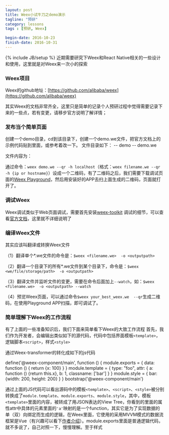 ```yaml
---
layout: post
title: Weex小试牛刀之demo演示
tagline: "预研"
category: lessons
tags : [预研, Weex]

begin-date: 2016-10-23
finish-date: 2016-10-31
---
```

{% include JB/setup %}
近期需要研究下Weex和React Native相关的一些设计和使用，这里就是对Weex来一次小的探索

### Weex项目

Weex的github地址：[https://github.com/alibaba/weex](https://github.com/alibaba/weex)

其实Weex的文档非常齐全，这里只是简单的记录个人预研过程中觉得需要记录下来的一些点，若有变更，请移步官方说明了解详情；

### 发布当个简单页面

创建一个demo目录，cd到该目录下，创建一个demo.we文件，把官方文档上的示例代码贴到里面，或参考着改一下。
文件目录如下：
  -- demo
     -- demo.we

文件内容为：
  <template>
    <div class="container">
      <div class="cell">
          <image class="thumb" src="http://t.cn/RGE3AJt"></image>
          <text class="title">JavaScript</text>
      </div>
    </div>
  </template>

  <style>
    .cell { margin-top: 10; margin-left: 10; flex-direction: row; }
    .thumb { width: 200; height: 200; }
    .title { text-align: center; flex: 1; color: grey; font-size: 50; }
  </style>

通过命令：`weex demo.we --qr -h localhost`（格式：`weex filename.we --qr -h {ip or hostname}`）设成一个二维码，有了二维码之后，我们需要下载调试页面的[Weex Playground](http://alibaba.github.io/weex/download.html)，然后用安装好的APP去扫上面生成的二维码，页面就打开了。

### 调试Weex

Weex调试类似于Web页面调试，需要首先安装[weex-toolkit](https://www.npmjs.com/package/weex-toolkit)
调试的细节，可以查看[官方文档](http://alibaba.github.io/weex/doc/how-to/debug-with-html5.html)，这里就不详细说明了

### 编译Weex文件

其实应该叫翻译或转换Weex文件

（1）翻译单个*.we文件的命令是：`$weex <filename.we>  -o <outputpath>`

（2）翻译一个目录下的所有*.we文件到某个目录下，命令是：`$weex <we/file/storage/path>  -o <outputpath>`

（3）翻译文件并监听文件的变更，需要在命令后面加上`--watch`，如：`$weex <filename.we>  -o <outputpath> --watch`

（4）预览Weex页面，可以通过命令`$weex your_best_weex.we  --qr`生成二维码，在使用Playground APP扫描，即可调试了。

### 简单理解下Weex的工作流程

有了上面的一些准备知识后，我们下面来简单看下Weex的大致工作流程
首先，我们作为开发者，会编辑出类似如下的源代码，代码中包括界面模板`<template>`，逻辑脚本`<script>`，样式`<style>`

  <template>
    <foo a="{{x}}" b="1" class="bar"></foo>
  </template>
  <style>
    .bar {width: 200; height: 200}
  </style>
  <script>
    module.exports = {
      data: function () {
        return {x: 100}
      }
    }
  </script>

通过Weex-transformer的转化成如下的js代码

  define('@weex-component/main', function () {
    module.exports = {
      data: function () {
        return {x: 100}
      }
    }
    module.template = {
      type: "foo",
      attr: {
        a: function () {return this.x},
        b: 1,
        classname: ['bar']
      }
    }
    module.style = {
      bar: {width: 200, height: 200}
    }
  }
  bootstrap('@weex-component/main')

通过上面的JS代码可以看出源码中的模板`<template>`、`<script>`、`<style>`被分别转换成了`module.template`、`module.exports`、`module.style`，其中，模板`<template>`里面的内容，被转成了用JSON表达的View Tree，你看到的里面的属性attr中具体的元素里面的`'a'`映射的是一个function，其实它是为了实现数据的单（双）向绑定而生成的逻辑，在Weex里面，它使用的采用MVVM模式的数据流框架是Vue（有兴趣可以看下[作者介绍](http://m.csdn.net/article/1970-01-01/2825439?from=singlemessage&isappinstalled=0)）。module.exports里面是普通逻辑代码，就不多说了，自己对照一下，慢慢理解。至于样式<style>则是被转换成一个简单的JSON对象module.style。

上面的define函数的作用是声明（定义）页面相关的元素和逻辑，而bootstrap函数则是通过JS Framework将define中定义好的界面及逻辑编译成Native组件，并生成相应虚拟的DOM，最后用原生的渲染框架渲染成UI界面。

Weex的逻辑是用JS实现的，其运行在阿里定制的V8内核（其开源地址为：[https://github.com/alibaba/weex_v8core](https://github.com/alibaba/weex_v8core)）

Weex框架如下：

![weex-framework]({{ ASSET_PATH }}/images/weex/weex-framework.png)

渲染流程如下：

![render-flow]({{ ASSET_PATH }}/images/weex/render-flow.png)

大致就这么多了，看看图（图来自于[官方文档](http://alibaba.github.io/weex/doc/advanced/how-it-works.html)）思考下，应该是可以理解的了~

### 遇到的问题

1）手机和电脑不在同个局域网内，访问不到，无法调试
由于公司限制了设备之间的通讯，手机无法通过Weex开的WebSocket Server直连电脑。
解决方案：
（1）在电脑上开启热点，让手机连上，便可调试；
这个就不详细说了，比较简单，且容易理解。
（2）通过USB端口映射，让手机的端口与PC的端口构成一个映射关系；
其实就是把终端设备的端口直接映射到PC端口上，或把PC端口映射到终端设备的端口上，具体操作如下：
首先，确定好要映射的端口，例如我要把PC端口8080映射到终端端口上8081上，这样PC上访问8080端口实际上访问的是终端的8081端口，
命令如下：`adb forward tcp:8080 tcp:8081`。这样我们在PC机的浏览器上输入http://127.0.0.1:8080就可以访问到终端设备上的8081端口了。

如果我们想在终端上访问PC上的某个端口时，可以采用类似于`adb forward <localPort> <remotePort>`的命令，命令格式是`adb reverse <localPort> <remotePort>`。

2）...

### 相关连接

Weex的github地址：[https://github.com/alibaba/weex](https://github.com/alibaba/weex)
Node.js地址：[https://nodejs.org/en/](https://nodejs.org/en/)
weex-toolkit安装引导：[https://www.npmjs.com/package/weex-toolkit](https://www.npmjs.com/package/weex-toolkit)
Weex Playground下载：[http://alibaba.github.io/weex/download.html](http://alibaba.github.io/weex/download.html)
